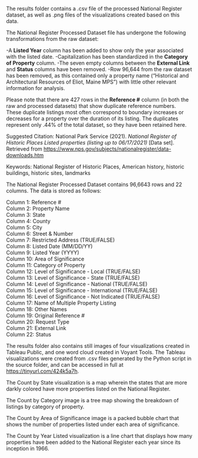 The results folder contains a .csv file of the processed National Register dataset, as well as .png files of the visualizations created based on this data. 

The National Register Processed Dataset file has undergone the following transformations from the raw dataset:

-A **Listed Year** column has been added to show only the year associated with the listed date.
-Capitalization has been standardized in the **Category of Property** column.
-The seven empty columns between the **External Link** and **Status** columns have been removed.
-Row 96,644 from the raw dataset has been removed, as this contained only a property name (“Historical and Architectural Resources of Eliot, Maine MPS”) with little other relevant information for analysis.

Please note that there are 427 rows in the **Reference #** column (in both the raw and processed datasets) that show duplicate reference numbers. These duplicate listings most often correspond to boundary increases or decreases for a property over the duration of its listing. The duplicates represent only .44% of the total dataset, so they have been retained here. 

Suggested Citation:
National Park Service (2021). *National Register of Historic Places Listed properties (listing up to 06/17/2021)* [Data set]. Retrieved from https://www.nps.gov/subjects/nationalregister/data-downloads.htm

Keywords: National Register of Historic Places, American history, historic buildings, historic sites, landmarks

The National Register Processed Dataset contains 96,6643 rows and 22 columns. The data is stored as follows:

Column 1: Reference #<br>
Column 2: Property Name<br>
Column 3: State<br>
Column 4: County<br>
Column 5: City<br>
Column 6: Street & Number<br>
Column 7: Restricted Address (TRUE/FALSE)<br>
Column 8: Listed Date (MM/DD/YY)<br>
Column 9: Listed Year (YYYY)<br>
Column 10: Area of Significance<br>
Column 11: Category of Property<br>
Column 12: Level of Significance - Local (TRUE/FALSE)<br>
Column 13: Level of Significance - State (TRUE/FALSE)<br>
Column 14: Level of Significance - National (TRUE/FALSE)<br>
Column 15: Level of Significance - International (TRUE/FALSE)<br>
Column 16: Level of Significance - Not Indicated (TRUE/FALSE)<br>
Column 17: Name of Multiple Property Listing<br>
Column 18: Other Names<br>
Column 19: Original Reference # <br>
Column 20: Request Type<br>
Column 21: External Link<br>
Column 22: Status<br>

The results folder also contains still images of four visualizations created in Tableau Public, and one word cloud created in Voyant Tools. The Tableau visualizations were created from .csv files generated by the Python script in the source folder, and can be accessed in full at https://tinyurl.com/424k5a7h.

The Count by State visualization is a map wherein the states that are more darkly colored have more properties listed on the National Register.

The Count by Category image is a tree map showing the breakdown of listings by category of property.

The Count by Area of Significance image is a packed bubble chart that shows the number of properties listed under each area of significance. 

The Count by Year Listed visualization is a line chart that displays how many properties have been added to the National Register each year since its inception in 1966. 
